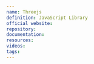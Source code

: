 ```yaml
---
name: Threejs
definition: JavaScript Library
official website:
repository:
documentation:
resources:
videos: 
tags:
---
```

